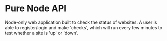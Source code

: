 # Pure Node API

Node-only web application built to check the status of websites. A user is able to register/login and make 'checks', which will run every few minutes to test whether a site is 'up' or 'down'.
